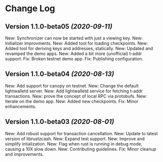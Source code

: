 Change Log
==========

Version 1.1.0-beta05 *(2020-09-11)*
------------------------------------
New: Synchronizer can now be started with just a viewing key.
New: Initializer improvments.
New: Added tool for loading checkpoints.
New: Added tool for deriving keys and addresses, statically.
New: Updated and revamped the demo apps.
New: Added a bit more (unofficial) t-addr support.
Fix: Broken testnet demo app.
Fix: Publishing configuration.

Version 1.1.0-beta04 *(2020-08-13)*
------------------------------------
New: Add support for canopy on testnet.
New: Change the default lightwalletd server.
New: Add lightwalletd service for fetching t-addr transactions.
New: prove the concept of local RPC via protobufs.
New: Iterate on the demo app.
New: Added new checkpoints.
Fix: Minor enhancements.

Version 1.1.0-beta03 *(2020-08-01)*
------------------------------------
New: Add robust support for transaction cancellation.
New: Update to latest version of librustzcash.
New: Expand test support.
New: Improve and simplify intialization.
New: Flag when rust is running in debug mode, causing a 10X slow down.
New: Contributing guidelines.
Fix: Minor cleanup and improvements.
